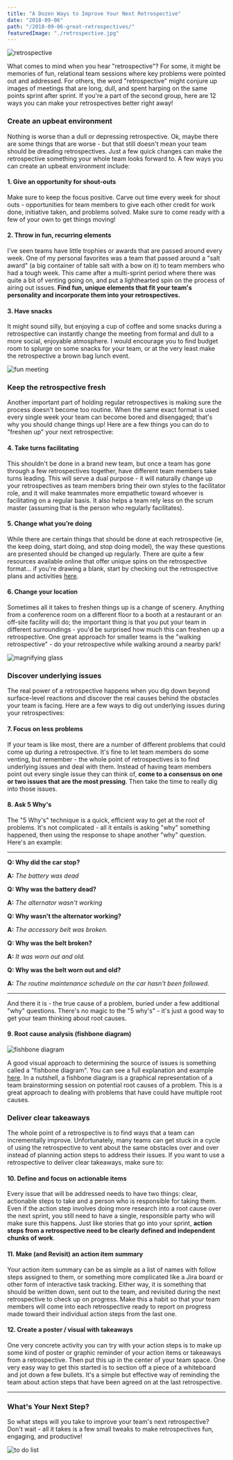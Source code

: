```yaml
---
title: "A Dozen Ways to Improve Your Next Retrospective"
date: "2018-09-06"
path: "/2018-09-06-great-retrospectives/"
featuredImage: "./retrospective.jpg"
---
```

![retrospective](./retrospective.jpg)

What comes to mind when you hear "retrospective"? For some, it might be memories of fun, relational team sessions where key problems were pointed out and addressed. For others, the word "retrospective" might conjure up images of meetings that are long, dull, and spent harping on the same points sprint after sprint. If you're a part of the second group, here are 12 ways you can make your retrospectives better right away!

### Create an upbeat environment
Nothing is worse than a dull or depressing retrospective. Ok, maybe there are some things that are worse - but that still doesn't mean your team should be dreading retrospectives. Just a few quick changes can make the retrospective something your whole team looks forward to. A few ways you can create an upbeat environment include:

#### 1. Give an opportunity for shout-outs
Make sure to keep the focus positive. Carve out time every week for shout outs - opportunities for team members to give each other credit for work done, initiative taken, and problems solved. Make sure to come ready with a few of your own to get things moving!

#### 2. Throw in fun, recurring elements
I've seen teams have little trophies or awards that are passed around every week. One of my personal favorites was a team that passed around a "salt award" (a big container of table salt with a bow on it) to team members who had a tough week. This came after a multi-sprint period where there was quite a bit of venting going on, and put a lighthearted spin on the process of airing out issues. **Find fun, unique elements that fit your team's personality and incorporate them into your retrospectives.**

#### 3. Have snacks
It might sound silly, but enjoying a cup of coffee and some snacks during a retrospective can instantly change the meeting from formal and dull to a more social, enjoyable atmosphere. I would encourage you to find budget room to splurge on some snacks for your team, or at the very least make the retrospective a brown bag lunch event.

![fun meeting](./fun-meeting.jpg)

### Keep the retrospective fresh
Another important part of holding regular retrospectives is making sure the process doesn't become too routine. When the same exact format is used every single week your team can become bored and disengaged; that's why you should change things up! Here are a few things you can do to "freshen up" your next retrospective:

#### 4. Take turns facilitating
This shouldn't be done in a brand new team, but once a team has gone through a few retrospectives together, have different team members take turns leading. This will serve a dual purpose - it will naturally change up your retrospectives as team members bring their own styles to the facilitator role, and it will make teammates more empathetic toward whoever is facilitating on a regular basis. It also helps a team rely less on the scrum master (assuming that is the person who regularly facilitates).

#### 5. Change what you’re doing 
While there are certain things that should be done at each retrospective (ie, the keep doing, start doing, and stop doing model), the way these questions are presented should be changed up regularly. There are quite a few resources available online that offer unique spins on the retrospective format... if you're drawing a blank, start by checking out the retrospective plans and activities [here](http://retrospectivewiki.org/index.php?title=Retrospective_Plans).

#### 6. Change your location
Sometimes all it takes to freshen things up is a change of scenery. Anything from a conference room on a different floor to a booth at a restaurant or an off-site facility will do; the important thing is that you put your team in different surroundings - you'd be surprised how much this can freshen up a retrospective. One great approach for smaller teams is the "walking retrospective" - do your retrospective while walking around a nearby park!

![magnifying glass](./magnifying-glass.jpg)

### Discover underlying issues
The real power of a retrospective happens when you dig down beyond surface-level reactions and discover the real causes behind the obstacles your team is facing. Here are a few ways to dig out underlying issues during your retrospectives:

#### 7. Focus on less problems
If your team is like most, there are a number of different problems that could come up during a retrospective. It's fine to let team members do some venting, but remember - the whole point of retrospectives is to find underlying issues and deal with them. Instead of having team members point out every single issue they can think of, **come to a consensus on one or two issues that are the most pressing**. Then take the time to really dig into those issues.

#### 8. Ask 5 Why's
The "5 Why's" technique is a quick, efficient way to get at the root of problems. It's not complicated - all it entails is asking "why" something happened, then using the response to shape another "why" question. Here's an example:

***

**Q: Why did the car stop?**

**A:** *The battery was dead*

**Q: Why was the battery dead?**

**A:** *The alternator wasn't working*

**Q: Why wasn't the alternator working?**

**A:** *The accessory belt was broken.*

**Q: Why was the belt broken?**

**A:** *It was worn out and old.*

**Q: Why was the belt worn out and old?**

**A:** *The routine maintenance schedule on the car hasn't been followed.*
***

And there it is - the true cause of a problem, buried under a few additional "why" questions. There's no magic to the "5 why's" - it's just a good way to get your team thinking about root causes.

#### 9. Root cause analysis (fishbone diagram)

![fishbone diagram](./fishbone.png)

A good visual approach to determining the source of issues is something called a "fishbone diagram". You can see a full explanation and example [here](http://asq.org/learn-about-quality/cause-analysis-tools/overview/fishbone.html). In a nutshell, a fishbone diagram is a graphical representation of a team brainstorming session on potential root causes of a problem. This is a great approach to dealing with problems that have could have multiple root causes.




### Deliver clear takeaways
The whole point of a retrospective is to find ways that a team can incrementally improve. Unfortunately, many teams can get stuck in a cycle of using the retrospective to vent about the same obstacles over and over instead of planning action steps to address their issues. If you want to use a retrospective to deliver clear takeaways, make sure to:

#### 10. Define and focus on actionable items
Every issue that will be addressed needs to have two things: clear, actionable steps to take and a person who is responsible for taking them. Even if the action step involves doing more research into a root cause over the next sprint, you still need to have a single, responsible party who will make sure this happens. Just like stories that go into your sprint, **action steps from a retrospective need to be clearly defined and independent chunks of work**.

#### 11. Make (and Revisit) an action item summary
Your action item summary can be as simple as a list of names with follow steps assigned to them, or something more complicated like a Jira board or other form of interactive task tracking. Either way, it is something that should be written down, sent out to the team, and revisited during the next retrospective to check up on progress. Make this a habit so that your team members will come into each retrospective ready to report on progress made toward their individual action steps from the last one.

#### 12. Create a poster / visual with takeaways
One very concrete activity you can try with your action steps is to make up some kind of poster or graphic reminder of your action items or takeaways from a retrospective. Then put this up in the center of your team space. One very easy way to get this started is to section off a piece of a whiteboard and jot down a few bullets. It's a simple but effective way of reminding the team about action steps that have been agreed on at the last retrospective.


***

### What's Your Next Step?
So what steps will you take to improve your team's next retrospective? Don't wait - all it takes is a few small tweaks to make retrospectives fun, engaging, and productive!

![to do list](./to-do.jpg)